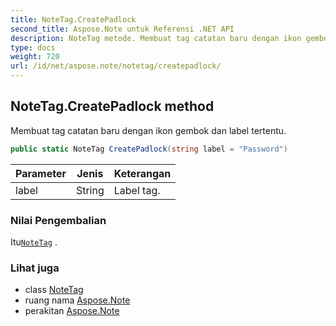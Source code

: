 ```yaml
---
title: NoteTag.CreatePadlock
second_title: Aspose.Note untuk Referensi .NET API
description: NoteTag metode. Membuat tag catatan baru dengan ikon gembok dan label tertentu.
type: docs
weight: 720
url: /id/net/aspose.note/notetag/createpadlock/
---
```

## NoteTag.CreatePadlock method

Membuat tag catatan baru dengan ikon gembok dan label tertentu.

```csharp
public static NoteTag CreatePadlock(string label = "Password")
```

| Parameter | Jenis | Keterangan |
| --- | --- | --- |
| label | String | Label tag. |

### Nilai Pengembalian

Itu[`NoteTag`](../) .

### Lihat juga

* class [NoteTag](../)
* ruang nama [Aspose.Note](../../notetag/)
* perakitan [Aspose.Note](../../../)


